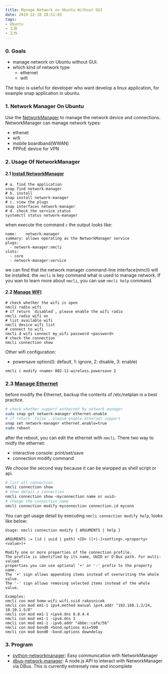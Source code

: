 ```yaml
---
title: Manage Network on Ubuntu Without GUI
date: 2019-12-10 18:51:03
tags:
- Ubuntu
- 工具
- 工作
---
```


### 0. Goals
- manage network on Ubuntu without GUI.
- which kind of network type
    - ethernet
    - wifi

The topic is useful for developer who want develop a linux application, for example snap application in ubuntu.

### 1. Network Manager On Ubuntu
Use the [NetworkManager](https://docs.ubuntu.com/core/en/stacks/network/network-manager/docs/) to manage the network device and connections. NetworkManager can manage network types:
- ethenet
- wifi
- mobile boardband(WWAN)
- PPPoE device for VPN

### 2. Usage Of NetworkManager

#### 2.1 [Install NetworkManager](https://docs.ubuntu.com/core/en/stacks/network/network-manager/docs/installation)
```
# a. find the application
snap find network-manager
# b. install
snap install network-manager
# c. view the plugs
snap interfaces network-manager
# d. check the service status
systemctl status network-manager
```
when execute the command `c` the output looks like:
```
name:    network-manager
summary: allows operating as the NetworkManager service
plugs:
  - network-manager:nmcli
slots:
  - core
  - network-manager:service
```
we can find that the network manager command-line interface(nmcli) will be installed. the `nmcli` is key command what is used to manage network. If you wan to learn more about `nmcli`, you can use `nmcli help` command.

#### 2.2 [Manage WIFI](https://docs.ubuntu.com/core/en/stacks/network/network-manager/docs/configure-wifi-connections)
```
# check whether the wifi is open
nmcli radio wifi
# if return `disabled`, please enable the wifi radio
nmcli radio wifi on
# list available wifi
nmcli device wifi list
# connect to wifi
nmcli d wifi connect my_wifi password <password>
# check the connection
nmcli connection show
```
Other wifi configuration:
- powersave option(0: default, 1: ignore, 2: disable, 3: enable)
```
nmcli c modify <name> 802-11-wireless.powersave 2
```

### 2.3 [Manage Ethernet]()
before modify the Ethernet, backup the contents of /etc/netplan is a best practice.

```sh
# check whether support enthernet by network manager
sudo snap get network-manager ethernet.enable
# if return `false`, please enable ethernet support
snap set network-manager ethernet.enable=true
sudo reboot

```
after the reboot, you can edit the ethernet with `nmcli`. There two way to midfy the ethernet:
- interactive console: print/set/save
- connection modify command

We choose the second way because it can be warpped as shell script or api.
```sh
# list all connection
nmcli connection show
# show detail a connection
nmcli connection show <myconnection name or uuid>
# change the connection name
nmcli connection modify myconnection connection.id myconn
```
You can get usage detail by executing `nmcli connection modify help`, looks like below:
```
Usage: nmcli connection modify { ARGUMENTS | help }

ARGUMENTS := [id | uuid | path] <ID> ([+|-]<setting>.<property> <value>)+

Modify one or more properties of the connection profile.
The profile is identified by its name, UUID or D-Bus path. For multi-valued
properties you can use optional '+' or '-' prefix to the property name.
The '+' sign allows appending items instead of overwriting the whole value.
The '-' sign allows removing selected items instead of the whole value.

Examples:
nmcli con mod home-wifi wifi.ssid rakosnicek
nmcli con mod em1-1 ipv4.method manual ipv4.addr "192.168.1.2/24, 10.10.1.5/8"
nmcli con mod em1-1 +ipv4.dns 8.8.4.4
nmcli con mod em1-1 -ipv4.dns 1
nmcli con mod em1-1 -ipv6.addr "abbe::cafe/56"
nmcli con mod bond0 +bond.options mii=500
nmcli con mod bond0 -bond.options downdelay
```

### 3. Program
- [python-networkmanager](https://github.com/seveas/python-networkmanager): Easy communication with NetworkManager
- [dbus-network-manager](https://github.com/LGSInnovations/node-dbus-network-manager): A node.js API to interact with NetworkManager via DBus. This is currently extremely new and incomplete